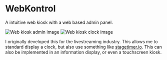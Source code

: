 # WebKontrol
A intuitive web kiosk with a web based admin panel. 

![Web kiosk admin image](https://www.markdownguide.org/assets/images/tux.png)
![Web kiosk clock image](https://www.markdownguide.org/assets/images/tux.png)

I originally developed this for the livestreaming industry. This allows me to standard display a clock, but also use something like [stagetimer.io](https://stagetimer.io/). This can also be implemented in an information display, or even a touchscreen kiosk.


